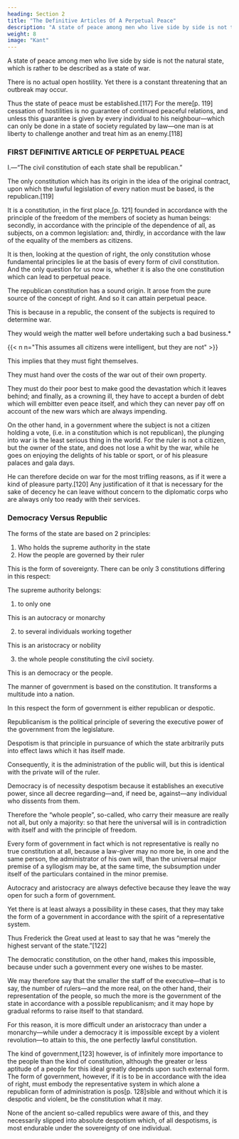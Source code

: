 ```yaml
---
heading: Section 2
title: "The Definitive Articles Of A Perpetual Peace" 
description: "A state of peace among men who live side by side is not the natural state, which is rather to be described as a state of war"
weight: 8
image: "Kant"
---
```



A state of peace among men who live side by side is not the natural state, which is rather to be described as a state of war.

There is no actual open hostility. Yet there is a constant threatening that an outbreak may occur. 

Thus the state of peace must be established.[117] For the mere[p. 119] cessation of hostilities is no guarantee of continued peaceful relations, and unless this guarantee is given by every individual to his neighbour—which can only be done in a state of society regulated by law—one man is at liberty to challenge another and treat him as an enemy.[118]


### FIRST DEFINITIVE ARTICLE OF PERPETUAL PEACE

I.—“The civil constitution of each state shall be republican.”

The only constitution which has its origin in the idea of the original contract, upon which the lawful legislation of every nation must be based, is the republican.[119] 

It is a constitution, in the first place,[p. 121] founded in accordance with the principle of the freedom of the members of society as human beings: secondly, in accordance with the principle of the dependence of all, as subjects, on a common legislation: and, thirdly, in accordance with the law of the equality of the members as citizens. 

It is then, looking at the question of right, the only constitution whose fundamental principles lie at the basis of every form of civil constitution. And the only question for us now is, whether it is also the one constitution which can lead to perpetual peace.

The republican constitution has a sound origin. It arose from the pure source of the concept of right. And so it can attain  perpetual peace. 

This is because in a republic, the consent of the subjects is required to determine war.

They would weigh the matter well before undertaking such a bad business.*

{{< n n="This assumes all citizens were intelligent, but they are not" >}}

<!-- For in decreeing war, they would of necessity be resolving to bring down the miseries of war upon their country.  -->

This implies that they must fight themselves.

They must hand over the costs of the war out of their own property. 

They must do their poor best to make good the devastation which it leaves behind; and finally, as a crowning ill, they have to accept a burden of debt which will embitter even peace itself, and which they can never pay off on account of the new wars which are always impending. 

On the other hand, in a government where the subject is not a citizen holding a vote, (i.e. in a constitution which is not republican), the plunging into war is the least serious thing in the world. For the ruler is not a citizen, but the owner of the state, and does not lose a whit by the war, while he goes on enjoying the delights of his table or sport, or of his pleasure palaces and gala days. 

He can therefore decide on war for the most trifling reasons, as if it were a kind of pleasure party.[120] Any justification of it that is necessary for the sake of decency he can leave without concern to the diplomatic corps who are always only too ready with their services.


### Democracy Versus Republic

The forms of the state are based on 2 principles:

1. Who holds the supreme authority in the state
2. How the people are governed by their ruler

This is the form of sovereignty. There can be only 3 constitutions differing in this respect:

The supreme authority belongs:

1. to only one

This is an autocracy or monarchy

2. to several individuals working together

This is an aristocracy or nobility

3. the whole people constituting the civil society.

This is an democracy or the people.


<!-- The second principle of division is the form of government (forma regiminis), and refers to the way in which the state makes use of its supreme power: for  -->

The manner of government is based on the constitution. It transforms a multitude into a nation. 

In this respect the form of government is either republican or despotic. 

Republicanism is the political principle of severing the executive power of the government from the legislature. 

Despotism is that principle in pursuance of which the state arbitrarily puts into effect laws which it has itself made.

Consequently, it is the administration of the public will, but this is identical with the private will of the ruler.

Democracy is of necessity despotism because it establishes an executive power, since all decree regarding—and, if need be, against—any individual who dissents from them. 

Therefore the “whole people”, so-called, who carry their measure are really not all, but only a majority: so that here the universal will is in contradiction with itself and with the principle of freedom.

Every form of government in fact which is not representative is really no true constitution at all, because a law-giver may no more be, in one and the same person, the administrator of his own will, than the universal major premise of a syllogism may be, at the same time, the subsumption under itself of the particulars contained in the minor premise.

Autocracy and aristocracy are always defective because they leave the way open for such a form of government.

Yet there is at least always a possibility in these cases, that they may take the form of a government in accordance with the spirit of a representative system.

Thus Frederick the Great used at least to say that he was “merely the highest servant of the state.”[122] 

The democratic constitution, on the other hand, makes this impossible, because under such a government every one wishes to be master. 

We may therefore say that the smaller the staff of the executive—that is to say, the number of rulers—and the more real, on the other hand, their representation of the people, so much the more is the government of the state in accordance with a possible republicanism; and it may hope by gradual reforms to raise itself to that standard. 

For this reason, it is more difficult under an aristocracy than under a monarchy—while under a democracy it is impossible except by a violent revolution—to attain to this, the one perfectly lawful constitution. 

The kind of government,[123] however, is of infinitely more importance to the people than the kind of constitution, although the greater or less aptitude of a people for this ideal greatly depends upon such external form. The form of government, however, if it is to be in accordance with the idea of right, must embody the representative system in which alone a republican form of administration is pos[p. 128]sible and without which it is despotic and violent, be the constitution what it may. 

None of the ancient so-called republics were aware of this, and they necessarily slipped into absolute despotism which, of all despotisms, is most endurable under the sovereignty of one individual.



